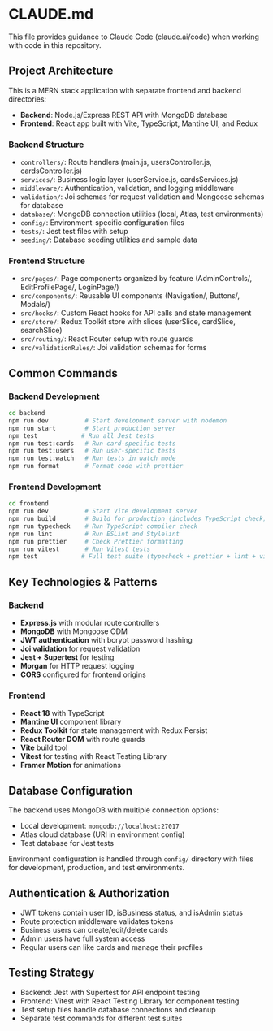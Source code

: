 # CLAUDE.md

This file provides guidance to Claude Code (claude.ai/code) when working with code in this repository.

## Project Architecture

This is a MERN stack application with separate frontend and backend directories:

- **Backend**: Node.js/Express REST API with MongoDB database
- **Frontend**: React app built with Vite, TypeScript, Mantine UI, and Redux

### Backend Structure

- `controllers/`: Route handlers (main.js, usersController.js, cardsController.js)
- `services/`: Business logic layer (userService.js, cardsServices.js)
- `middleware/`: Authentication, validation, and logging middleware
- `validation/`: Joi schemas for request validation and Mongoose schemas for database
- `database/`: MongoDB connection utilities (local, Atlas, test environments)
- `config/`: Environment-specific configuration files
- `tests/`: Jest test files with setup
- `seeding/`: Database seeding utilities and sample data

### Frontend Structure

- `src/pages/`: Page components organized by feature (AdminControls/, EditProfilePage/, LoginPage/)
- `src/components/`: Reusable UI components (Navigation/, Buttons/, Modals/)
- `src/hooks/`: Custom React hooks for API calls and state management
- `src/store/`: Redux Toolkit store with slices (userSlice, cardSlice, searchSlice)
- `src/routing/`: React Router setup with route guards
- `src/validationRules/`: Joi validation schemas for forms

## Common Commands

### Backend Development
```bash
cd backend
npm run dev          # Start development server with nodemon
npm run start        # Start production server
npm test            # Run all Jest tests
npm run test:cards   # Run card-specific tests
npm run test:users   # Run user-specific tests
npm run test:watch   # Run tests in watch mode
npm run format       # Format code with prettier
```

### Frontend Development
```bash
cd frontend
npm run dev          # Start Vite development server
npm run build        # Build for production (includes TypeScript check)
npm run typecheck    # Run TypeScript compiler check
npm run lint         # Run ESLint and Stylelint
npm run prettier     # Check Prettier formatting
npm run vitest       # Run Vitest tests
npm test            # Full test suite (typecheck + prettier + lint + vitest + build)
```

## Key Technologies & Patterns

### Backend
- **Express.js** with modular route controllers
- **MongoDB** with Mongoose ODM
- **JWT authentication** with bcrypt password hashing
- **Joi validation** for request validation
- **Jest + Supertest** for testing
- **Morgan** for HTTP request logging
- **CORS** configured for frontend origins

### Frontend  
- **React 18** with TypeScript
- **Mantine UI** component library
- **Redux Toolkit** for state management with Redux Persist
- **React Router DOM** with route guards
- **Vite** build tool
- **Vitest** for testing with React Testing Library
- **Framer Motion** for animations

## Database Configuration

The backend uses MongoDB with multiple connection options:
- Local development: `mongodb://localhost:27017`
- Atlas cloud database (URI in environment config)
- Test database for Jest tests

Environment configuration is handled through `config/` directory with files for development, production, and test environments.

## Authentication & Authorization

- JWT tokens contain user ID, isBusiness status, and isAdmin status
- Route protection middleware validates tokens
- Business users can create/edit/delete cards
- Admin users have full system access
- Regular users can like cards and manage their profiles

## Testing Strategy

- Backend: Jest with Supertest for API endpoint testing
- Frontend: Vitest with React Testing Library for component testing
- Test setup files handle database connections and cleanup
- Separate test commands for different test suites